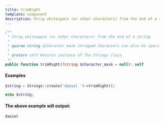 ```yaml
---
title: trimRight
template: component
description: Strip whitespace (or other characters) from the end of a string.
---
```


```php
/**
 * Strip whitespace (or other characters) from the end of a string.
 *
 * @param string $character_mask Stripped characters can also be specified using the character_mask parameter.
 *
 * @return self Returns instance of The Strings class.
 */
public function trimRight(?string $character_mask = null): self
```

#### Examples

```php
$string = Strings::create('daniel ')->trimRight();

echo $string;
```

#### The above example will output:

```text
daniel
```
